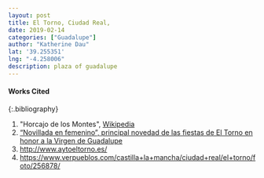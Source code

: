 ```yaml
---
layout: post
title: El Torno, Ciudad Real,
date: 2019-02-14
categories: ["Guadalupe"]
author: "Katherine Dau"
lat: '39.255351'
lng: "-4.258006"
description: plaza of guadalupe
---
```


#### Works Cited

{:.bibliography}
1. "Horcajo de los Montes", [Wikipedia](https://es.wikipedia.org/wiki/Horcajo_de_los_Montes)
2. [“Novillada en femenino”, principal novedad de las fiestas de El Torno en honor a la Virgen de Guadalupe](http://www.ayuntamientoeltorno.es/noticias/72-novillada-en-femenino-principal-novedad-de-las-fiestas-de-el-torno-en-honor-a-la-virgen-de-guadalupe.html)
3. http://www.aytoeltorno.es/
4. https://www.verpueblos.com/castilla+la+mancha/ciudad+real/el+torno/foto/256878/
